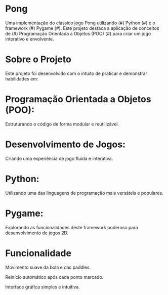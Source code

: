 # Pong
Uma implementação do clássico jogo Pong utilizando (#) Python (#) e o framework (#) Pygame (#). Este projeto destaca a aplicação de conceitos de (#) Programação Orientada a Objetos (POO) (#) para criar um jogo interativo e envolvente.

# Sobre o Projeto
Este projeto foi desenvolvido com o intuito de praticar e demonstrar habilidades em:
# Programação Orientada a Objetos (POO):
Estruturando o código de forma modular e reutilizável.
# Desenvolvimento de Jogos:
Criando uma experiência de jogo fluida e interativa.
# Python:
Utilizando uma das linguagens de programação mais versáteis e populares.
# Pygame:
Explorando as funcionalidades deste framework poderoso para desenvolvimento de jogos 2D.

# Funcionalidade

Movimento suave da bola e das paddles.


Reinício automático após cada ponto marcado.


Interface gráfica simples e intuitiva.
